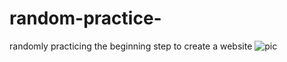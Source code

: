 # random-practice-
randomly practicing the beginning step to create a website 
![pic](https://github.com/user-attachments/assets/f8669faa-3f8b-4bbe-9bc4-b332e5dd9884)

